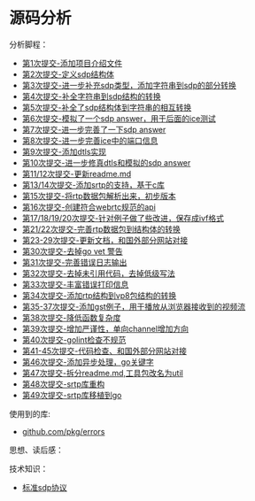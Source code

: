 # 源码分析

分析脚程：
- [第1次提交-添加项目介绍文件](/pion-webrtc/1.md)
- [第2次提交-定义sdp结构体](/pion-webrtc/2.md)
- [第3次提交-进一步补充sdp类型，添加字符串到sdp的部分转换](/pion-webrtc/3.md)
- [第4次提交-补全字符串到sdp结构的转换](/pion-webrtc/4.md)
- [第5次提交-补全了sdp结构体到字符串的相互转换](/pion-webrtc/5.md)
- [第6次提交-模拟了一个sdp answer，用于后面的ice测试](/pion-webrtc/6.md)
- [第7次提交-进一步完善了一下sdp answer](/pion-webrtc/7.md)
- [第8次提交-进一步完善ice中的端口信息](/pion-webrtc/8.md)
- [第9次提交-添加dtls实现](/pion-webrtc/9.md)
- [第10次提交-进一步修真dtls和模拟的sdp answer](/pion-webrtc/10.md)
- [第11/12次提交-更新readme.md](/pion-webrtc/11.md)
- [第13/14次提交-添加srtp的支持，基于c库](/pion-webrtc/13.md)
- [第15次提交-将rtp数据包解析出来，初步版本](/pion-webrtc/15.md)
- [第16次提交-创建符合webrtc规范的api](/pion-webrtc/16.md)
- [第17/18/19/20次提交-针对例子做了些改进，保存成ivf格式](/pion-webrtc/17.md)
- [第21/22次提交-完善rtp数据包到结构体的转换](/pion-webrtc/21.md)
- [第23-29次提交-更新文档，和国外部分网站对接]()
- [第30次提交-去掉go vet 警告]()
- [第31次提交-完善错误日志输出]()
- [第32次提交-去掉未引用代码，去掉低级写法]()
- [第33次提交-丰富错误打印信息]()
- [第34次提交-添加rtp结构到vp8包结构的转换](/pion-webrtc/34.md)
- [第35-37次提交-添加gst例子，用于播放从浏览器接收到的视频流](/pion-webrtc/35.md)
- [第38次提交-降低函数复杂度](/pion-webrtc/38.md)
- [第39次提交-增加严谨性，单向channel增加方向]()
- [第40次提交-golint检查不规范]()
- [第41-45次提交-代码检查、和国外部分网站对接]()
- [第46次提交-添加异步处理，go关键字]()
- [第47次提交-拆分readme.md,工具包改名为util](/pion-webrtc/47.md)
- [第48次提交-srtp库重构](/pion-webrtc/48.md)
- [第49次提交-srtp库移植到go](/pion-webrtc/49.md)



使用到的库:
- [github.com/pkg/errors](/pion-webrtc/lib/pkg-errors.md)


思想、读后感：


技术知识：

- [标准sdp协议](/pion-webrtc/lib/rfc-sdp.md)
